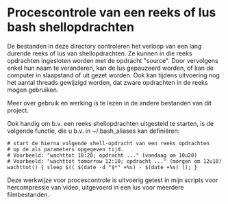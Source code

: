 Procescontrole van een reeks of lus bash shellopdrachten
========================================================

De bestanden in deze directory controleren het verloop van een lang durende reeks of lus van shellopdrachten. Ze kunnen in die reeks opdrachten ingesloten worden met de opdracht "source". Door vervolgens enkel hun naam te veranderen, kan de lus gepauzeerd worden, of kan de computer in slaapstand of uit gezet worden. Ook kan tijdens uitvoering nog het aantal threads gewijzigd worden, dat zware opdrachten in de reeks mogen gebruiken.

Meer over gebruik en werking is te lezen in de andere bestanden van dit project.

Ook handig om b.v. een reeks shellopdrachten uitgesteld te starten, is de volgende functie, die u b.v. in ~/.bash_aliases kan definiëren:

    # start de hierna volgende shell-opdracht van een reeks opdrachten
    # op de als parameters opgegeven tijd.
    # Voorbeeld: "wachttot 10:20; opdracht ..." (vandaag om 10u20)
    # Voorbeeld: "wachttot tomorrow 12:10; opdracht ..." (morgen om 12u10)
    wachttot() { sleep $(( $(date -d "$*" +%s) - $(date +%s) )); }

Deze werkwijze voor procescontrole is uitvoerig getest in mijn  scripts voor hercompressie van video, uitgevoerd in een lus voor meerdere filmbestanden.

